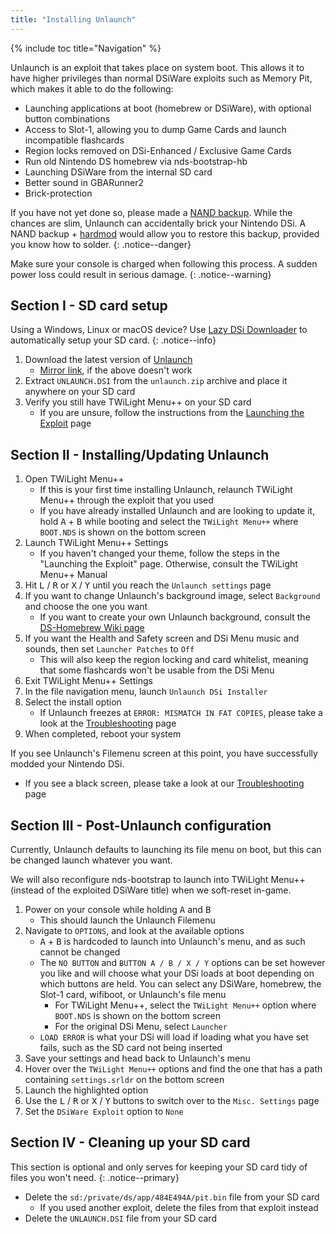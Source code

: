 ```yaml
---
title: "Installing Unlaunch"
---
```


{% include toc title="Navigation" %}

Unlaunch is an exploit that takes place on system boot. This allows it to have higher privileges than normal DSiWare exploits such as Memory Pit, which makes it able to do the following:

- Launching applications at boot (homebrew or DSiWare), with optional button combinations
- Access to Slot-1, allowing you to dump Game Cards and launch incompatible flashcards
- Region locks removed on DSi-Enhanced / Exclusive Game Cards
- Run old Nintendo DS homebrew via nds-bootstrap-hb
- Launching DSiWare from the internal SD card
- Better sound in GBARunner2
- Brick-protection

If you have not yet done so, please made a [NAND backup](dumping-nand). While the chances are slim, Unlaunch can accidentally brick your Nintendo DSi. A NAND backup + [hardmod](https://wiki.ds-homebrew.com/ds-index/hardmod) would allow you to restore this backup, provided you know how to solder.
{: .notice--danger}

Make sure your console is charged when following this process. A sudden power loss could result in serious damage.
{: .notice--warning}

## Section I - SD card setup

Using a Windows, Linux or macOS device? Use [Lazy DSi Downloader](lazy-dsi-downloader) to automatically setup your SD card.
{: .notice--info}

1. Download the latest version of [Unlaunch](https://problemkaputt.de/unlaunch.zip)
   - [Mirror link](https://web.archive.org/web/20201112031436/https://problemkaputt.de/unlaunch.zip), if the above doesn't work
1. Extract `UNLAUNCH.DSI` from the `unlaunch.zip` archive and place it anywhere on your SD card
1. Verify you still have TWiLight Menu++ on your SD card
   - If you are unsure, follow the instructions from the [Launching the Exploit](launching-the-exploit#twilight-menu) page

## Section II - Installing/Updating Unlaunch

1. Open TWiLight Menu++
   - If this is your first time installing Unlaunch, relaunch TWiLight Menu++ through the exploit that you used
   - If you have already installed Unlaunch and are looking to update it, hold <kbd class="face">A</kbd> + <kbd class="face">B</kbd> while booting and select the `TWiLight Menu++` where `BOOT.NDS` is shown on the bottom screen
1. Launch TWiLight Menu++ Settings
   - If you haven't changed your theme, follow the steps in the "Launching the Exploit" page. Otherwise, consult the TWiLight Menu++ Manual
1. Hit <kbd class="l">L</kbd> / <kbd class="r">R</kbd> or <kbd class="face">X</kbd> / <kbd class="face">Y</kbd> until you reach the `Unlaunch settings` page
1. If you want to change Unlaunch's background image, select `Background` and choose the one you want
   - If you want to create your own Unlaunch background, consult the [DS-Homebrew Wiki page](https://wiki.ds-homebrew.com/twilightmenu/custom-unlaunch-backgrounds)
1. If you want the Health and Safety screen and DSi Menu music and sounds, then set `Launcher Patches` to `Off`
   - This will also keep the region locking and card whitelist, meaning that some flashcards won't be usable from the DSi Menu
1. Exit TWiLight Menu++ Settings
1. In the file navigation menu, launch `Unlaunch DSi Installer`
1. Select the install option
   - If Unlaunch freezes at `ERROR: MISMATCH IN FAT COPIES`, please take a look at the [Troubleshooting](troubleshooting) page
1. When completed, reboot your system

If you see Unlaunch's Filemenu screen at this point, you have successfully modded your Nintendo DSi.
- If you see a black screen, please take a look at our [Troubleshooting](troubleshooting) page

## Section III - Post-Unlaunch configuration

Currently, Unlaunch defaults to launching its file menu on boot, but this can be changed launch whatever you want.

We will also reconfigure nds-bootstrap to launch into TWiLight Menu++ (instead of the exploited DSiWare title) when we soft-reset in-game.

1. Power on your console while holding <kbd class="face">A</kbd> and <kbd class="face">B</kbd>
   - This should launch the Unlaunch Filemenu
1. Navigate to `OPTIONS`, and look at the available options
   - <kbd class="face">A</kbd> + <kbd class="face">B</kbd> is hardcoded to launch into Unlaunch's menu, and as such cannot be changed
   - The `NO BUTTON` and `BUTTON A / B / X / Y` options can be set however you like and will choose what your DSi loads at boot depending on which buttons are held. You can select any DSiWare, homebrew, the Slot-1 card, wifiboot, or Unlaunch's file menu
      - For TWiLight Menu++, select the `TWiLight Menu++` option where `BOOT.NDS` is shown on the bottom screen
      - For the original DSi Menu, select `Launcher`
   - `LOAD ERROR` is what your DSi will load if loading what you have set fails, such as the SD card not being inserted
1. Save your settings and head back to Unlaunch's menu
1. Hover over the `TWiLight Menu++` options and find the one that has a path containing `settings.srldr` on the bottom screen
1. Launch the highlighted option
1. Use the <kbd class="l">L</kbd> / <kbd class="r">R</kbd> or <kbd class="face">X</kbd> / <kbd class="face">Y</kbd> buttons to switch over to the `Misc. Settings` page
1. Set the `DSiWare Exploit` option to `None`

## Section IV - Cleaning up your SD card

This section is optional and only serves for keeping your SD card tidy of files you won't need.
{: .notice--primary}

- Delete the `sd:/private/ds/app/484E494A/pit.bin` file from your SD card
   - If you used another exploit, delete the files from that exploit instead
- Delete the `UNLAUNCH.DSI` file from your SD card
